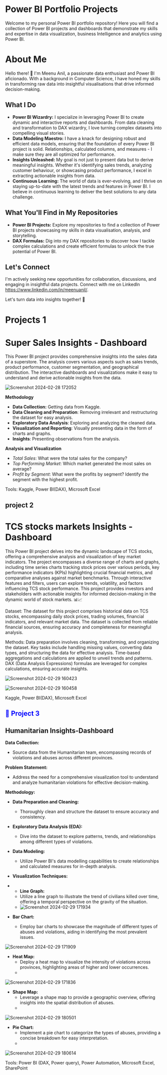 # Power BI Portfolio Projects

Welcome to my personal Power BI portfolio repository! Here you will find a collection of Power BI projects and dashboards that demonstrate 
my skills and expertise in data visualization, business Intelligence and analytics using Power BI.

# About Me

Hello there! 👋 I'm Meenu Anil, a passionate data enthusiast and Power BI aficionado. With a background in Computer Science, I have honed my skills in transforming raw data into insightful visualisations that drive informed decision-making.

## What I Do

- **Power BI Wizardry:** I specialize in leveraging Power BI to create dynamic and interactive reports and dashboards. From data cleaning and transformation to DAX wizardry, I love turning complex datasets into compelling visual stories.
- **Data Modeling Maestro:** I have a knack for designing robust and efficient data models, ensuring that the foundation of every Power BI project is solid. Relationships, calculated columns, and measures - I make sure they are all optimized for performance.
- **Insights Unleashed:** My goal is not just to present data but to derive meaningful insights. Whether it's identifying sales trends, analyzing customer behaviour, or showcasing product performance, I excel in extracting actionable insights from data.
- **Continuous Learning:** The world of data is ever-evolving, and I thrive on staying up-to-date with the latest trends and features in Power BI. I believe in continuous learning to deliver the best solutions to any data challenge.
## What You'll Find in My Repositories
- **Power BI Projects:** Explore my repositories to find a collection of Power BI projects showcasing my skills in data visualisation, analysis, and storytelling.
- **DAX Formulas:** Dig into my DAX repositories to discover how I tackle complex calculations and create efficient formulas to unlock the true potential of Power BI.



## Let's Connect

I'm actively seeking new opportunities for collaboration, discussions, and engaging in insightful data projects. Connect with me on LinkedIn https://www.linkedin.com/in/meenuanil/.

Let's turn data into insights together! 🚀


# Projects 1
# Super Sales Insights - Dashboard

This Power BI project provides comprehensive insights into the sales data of a superstore. The analysis covers various aspects such as sales trends, product performance, customer segmentation, and geographical distribution. The interactive dashboards and visualizations make it easy to understand and derive actionable insights from the data.



![Screenshot 2024-02-28 172052](https://github.com/meenuanil/Portfolio-Website/assets/47709878/edecddb0-4c0b-4873-bd91-85de6f106863)


**Methodology**
- **Data Collection:** Getting data from Kaggle.
- **Data Cleaning and Preparation**: Removing irrelevant and restructuring the dataset for easy analysis.
- **Exploratory Data Analysis**: Exploring and analyzing the cleaned data.
- **Visualization and Reporting**: Visually presenting data in the form of charts and graphs.
- **Insights**: Presenting observations from the analysis.

**Analysis and Visualization**
- *Total Sales*: What were the total sales for the company?
- *Top Performing Market*: Which market generated the most sales on average?
- *Profit by Segment*: What were the profits by segment? Identify the segment with the highest profit.


Tools:
Kaggle, Power BI(DAX), Microsoft Excel

## project 2
# TCS stocks markets Insights - Dashboard

This Power BI project delves into the dynamic landscape of TCS stocks, offering a comprehensive analysis and visualization of key market indicators. The project encompasses a diverse range of charts and graphs, including time series charts tracking stock prices over various periods, key performance indicators (KPIs) highlighting crucial financial metrics, and comparative analyses against market benchmarks. Through interactive features and filters, users can explore trends, volatility, and factors influencing TCS stock performance. This project provides investors and stakeholders with actionable insights for informed decision-making in the dynamic world of stock markets. 📊📈


Dataset:
The dataset for this project comprises historical data on TCS stocks, encompassing daily stock prices, trading volumes, financial indicators, and relevant market data. The dataset is collected from reliable financial sources, ensuring accuracy and completeness for meaningful analysis.

Methods:
Data preparation involves cleaning, transforming, and organizing the dataset. Key tasks include handling missing values, converting data types, and structuring the data for effective analysis. Time-based aggregations and calculations are applied to unveil trends and patterns. DAX (Data Analysis Expressions) formulas are leveraged for complex calculations, ensuring accurate insights.


![Screenshot 2024-02-29 160423](https://github.com/meenuanil/Portfolio-Website/assets/47709878/b0f7fd59-7051-4c2a-a669-22c4664aca26)


![Screenshot 2024-02-29 160458](https://github.com/meenuanil/Portfolio-Website/assets/47709878/0d572cd1-5ab3-4349-9540-e2ac653686fa)

Kaggle, Power BI(DAX), Microsoft Excel

## <span style="color:blue">🚀 Project 3 </span>
## Humanitarian Insights-Dashboard
**Data Collection:**
- Source data from the Humanitarian team, encompassing records of violations and abuses across different provinces.

**Problem Statement:**
- Address the need for a comprehensive visualization tool to understand and analyze humanitarian violations for effective decision-making.

**Methodology:**
- **Data Preparation and Cleaning:**
  - Thoroughly clean and structure the dataset to ensure accuracy and consistency.
  
- **Exploratory Data Analysis (EDA):**
  - Dive into the dataset to explore patterns, trends, and relationships among different types of violations.

- **Data Modeling:**
  - Utilize Power BI's data modelling capabilities to create relationships and calculated measures for in-depth analysis.

- **Visualization Techniques:**
-  - **Line Graph:**
    - Utilize a line graph to illustrate the trend of civilians killed over time, offering a temporal perspective on the gravity of the situation.
    - 
      ![Screenshot 2024-02-29 171934](https://github.com/meenuanil/Portfolio-Website/assets/47709878/50be8a7e-f68e-41c3-bef6-c115d0890e50)

  - **Bar Chart:**
    - Employ bar charts to showcase the magnitude of different types of abuses and violations, aiding in identifying the most prevalent issues.

 ![Screenshot 2024-02-29 171909](https://github.com/meenuanil/Portfolio-Website/assets/47709878/af2818c4-bed1-4fc9-a95b-724a487e9caa)

- **Heat Map:**
    - Deploy a heat map to visualize the intensity of violations across provinces, highlighting areas of higher and lower occurrences.
    - 
 ![Screenshot 2024-02-29 171836](https://github.com/meenuanil/Portfolio-Website/assets/47709878/d7b923b0-353a-405b-87a6-71b48ccf4c2c)

  - **Shape Map:**
    - Leverage a shape map to provide a geographic overview, offering insights into the spatial distribution of abuses.
    - 
![Screenshot 2024-02-29 180501](https://github.com/meenuanil/Portfolio-Website/assets/47709878/85024ba7-c280-4d14-a73b-813e331de32e)

  - **Pie Chart:**
    - Implement a pie chart to categorize the types of abuses, providing a concise breakdown for easy interpretation.
    - 
 ![Screenshot 2024-02-29 180614](https://github.com/meenuanil/Portfolio-Website/assets/47709878/021950b7-2ce8-4c63-a9ea-03b319c09500)

Tools: Power BI (DAX, Power query), Power Automation, Microsoft Excel, SharePoint


